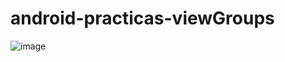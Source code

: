 # android-practicas-viewGroups
![image](https://github.com/jcarlos-torres/android-practicas-viewGroups/assets/122672127/34e60710-52a3-4a9f-b5db-2127080b04df)
